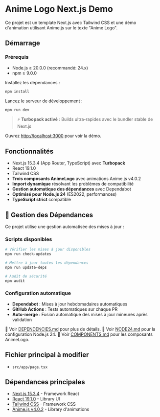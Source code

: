 # Anime Logo Next.js Demo

Ce projet est un template Next.js avec Tailwind CSS et une démo d'animation utilisant Anime.js sur le texte "Anime Logo".

## Démarrage

### Prérequis

- Node.js ≥ 20.0.0 (recommandé: 24.x)
- npm ≥ 9.0.0

Installez les dépendances :

```bash
npm install
```

Lancez le serveur de développement :

```bash
npm run dev
```

> ⚡ **Turbopack activé** : Builds ultra-rapides avec le bundler stable de Next.js

Ouvrez [http://localhost:3000](http://localhost:3000) pour voir la démo.

## Fonctionnalités

- Next.js 15.3.4 (App Router, TypeScript) avec **Turbopack**
- React 19.1.0
- Tailwind CSS
- **Trois composants AnimeLogo** avec animations Anime.js v4.0.2
- **Import dynamique** résolvant les problèmes de compatibilité
- **Gestion automatique des dépendances** avec Dependabot
- **Optimisé pour Node.js 24** (ES2022, performances)
- **TypeScript strict** compatible

## 🔄 Gestion des Dépendances

Ce projet utilise une gestion automatisée des mises à jour :

### Scripts disponibles

```bash
# Vérifier les mises à jour disponibles
npm run check-updates

# Mettre à jour toutes les dépendances
npm run update-deps

# Audit de sécurité
npm audit
```

### Configuration automatique

- **Dependabot** : Mises à jour hebdomadaires automatiques
- **GitHub Actions** : Tests automatiques sur chaque PR
- **Auto-merge** : Fusion automatique des mises à jour mineures après validation

📖 Voir [DEPENDENCIES.md](./DEPENDENCIES.md) pour plus de détails.
📖 Voir [NODE24.md](./NODE24.md) pour la configuration Node.js 24.
📖 Voir [COMPONENTS.md](./COMPONENTS.md) pour les composants AnimeLogo.

## Fichier principal à modifier

- `src/app/page.tsx`

## Dépendances principales

- [Next.js 15.3.4](https://nextjs.org) - Framework React
- [React 19.1.0](https://react.dev) - Library UI
- [Tailwind CSS](https://tailwindcss.com) - Framework CSS
- [Anime.js v4.0.2](https://animejs.com) - Library d'animations
